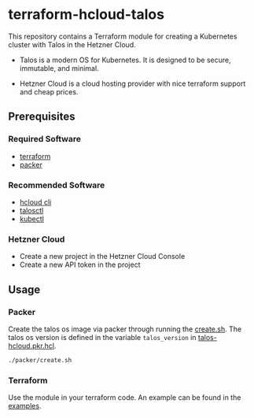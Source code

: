 # terraform-hcloud-talos
This repository contains a Terraform module for creating a Kubernetes cluster with Talos in the Hetzner Cloud.

- Talos is a modern OS for Kubernetes. It is designed to be secure, immutable, and minimal.

- Hetzner Cloud is a cloud hosting provider with nice terraform support and cheap prices.

## Prerequisites
### Required Software
- [terraform](https://www.terraform.io/downloads.html)
- [packer](https://www.packer.io/downloads)

### Recommended Software
- [hcloud cli](https://github.com/hetznercloud/cli)
- [talosctl](https://www.talos.dev/v1.6/introduction/getting-started/#talosctl)
- [kubectl](https://kubernetes.io/docs/tasks/tools/install-kubectl/)

### Hetzner Cloud
- Create a new project in the Hetzner Cloud Console
- Create a new API token in the project

## Usage
### Packer
Create the talos os image via packer through running the [create.sh](packer/create.sh).
The talos os version is defined in the variable `talos_version`  in [talos-hcloud.pkr.hcl](packer/talos-hcloud.pkr.hcl).

```bash
./packer/create.sh
```

### Terraform
Use the module in your terraform code. An example can be found in the [examples](examples/main.tf).
